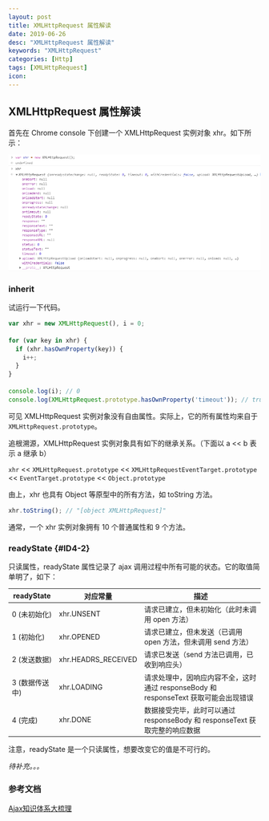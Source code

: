 ```yaml
---
layout: post
title: XMLHttpRequest 属性解读
date: 2019-06-26
desc: "XMLHttpRequest 属性解读"
keywords: "XMLHttpRequest"
categories: [Http]
tags: [XMLHttpRequest]
icon:
---
```


## XMLHttpRequest 属性解读

首先在 Chrome console 下创建一个 XMLHttpRequest 实例对象 xhr。如下所示：

![XMLHttpRequest](https://github.com/Soulwail/Soulwail.github.io/raw/master/image_files/ajax_01.png)

### inherit

试运行一下代码。

~~~javascript
var xhr = new XMLHttpRequest(), i = 0;

for (var key in xhr) {
  if (xhr.hasOwnProperty(key)) {
    i++;
  }
}

console.log(i); // 0
console.log(XMLHttpRequest.prototype.hasOwnProperty('timeout')); // true
~~~

可见 XMLHttpRequest 实例对象没有自由属性。实际上，它的所有属性均来自于 `XMLHttpRequest.prototype`。

追根溯源，XMLHttpRequest 实例对象具有如下的继承关系。（下面以 a << b 表示 a 继承 b）

`xhr` << `XMLHttpRequest.prototype` << `XMLHttpRequestEventTarget.prototype` << `EventTarget.prototype` << `Object.prototype`

由上，xhr 也具有 Object 等原型中的所有方法，如 toString 方法。

~~~javascript
xhr.toString(); // "[object XMLHttpRequest]"
~~~

通常，一个 xhr 实例对象拥有 10 个普通属性和 9 个方法。

### readyState {#ID4-2}

只读属性，readyState 属性记录了 ajax 调用过程中所有可能的状态。它的取值简单明了，如下：

|readyState|对应常量|描述|
|---|---|---|
| 0 (未初始化)|xhr.UNSENT|请求已建立，但未初始化（此时未调用 open 方法）|
| 1 (初始化)|xhr.OPENED|请求已建立，但未发送（已调用 open 方法，但未调用 send 方法）|
| 2 (发送数据)|xhr.HEADRS_RECEIVED|请求已发送（send 方法已调用，已收到响应头）|
| 3 (数据传送中)|xhr.LOADING|请求处理中，因响应内容不全，这时通过 responseBody 和 responseText 获取可能会出现错误|
| 4 (完成)|xhr.DONE|数据接受完毕，此时可以通过 responseBody 和 responseText 获取完整的响应数据|

注意，readyState 是一个只读属性，想要改变它的值是不可行的。

*待补充。。。*

### 参考文档

[Ajax知识体系大梳理](http://louiszhai.github.io/2016/11/02/ajax/ "hp")
